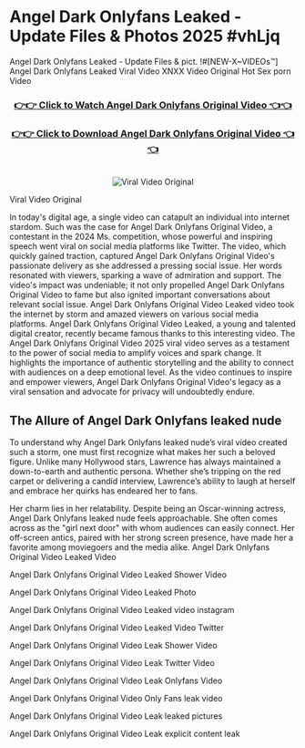 # Angel Dark Onlyfans Leaked - Update Files & Photos 2025 #vhLjq

Angel Dark Onlyfans Leaked - Update Files & pict. !#[NEW-X~VIDEOs™] Angel Dark Onlyfans Leaked Viral Video XNXX Video Original Hot Sex porn Video
<br>
<div align="center">
<h3><a href="https://links2leaks.com?utm_source=angeldark&utm_medium=gitlong" rel="nofollow">👉👉 Click to Watch Angel Dark Onlyfans Original Video 👈👈</a></h3>
<h3><a href="https://links2leaks.com?utm_source=angeldark&utm_medium=gitlong" rel="nofollow">👉👉 Click to Download Angel Dark Onlyfans Original Video 👈👈</a></h3>
<br>
<a href="https://links2leaks.com?utm_source=angeldark&utm_medium=gitlong" rel="nofollow"><img src="https://i.ibb.co/Gkj2r4b/banner.png" alt="Viral Video Original" style="max-width: 100%; display: inline-block;" data-target="animated-image.originalImage"></a>
</div>

Viral Video Original

In today's digital age, a single video can catapult an individual into internet stardom. Such was the case for Angel Dark Onlyfans Original Video, a contestant in the 2024 Ms. competition, whose powerful and inspiring speech went viral on social media platforms like Twitter.
The video, which quickly gained traction, captured Angel Dark Onlyfans Original Video's passionate delivery as she addressed a pressing social issue. Her words resonated with viewers, sparking a wave of admiration and support. The video's impact was undeniable; it not only propelled Angel Dark Onlyfans Original Video to fame but also ignited important conversations about relevant social issue.
Angel Dark Onlyfans Original Video Leaked video took the internet by storm and amazed viewers on various social media platforms. Angel Dark Onlyfans Original Video Leaked, a young and talented digital creator, recently became famous thanks to this interesting video.
The Angel Dark Onlyfans Original Video 2025 viral video serves as a testament to the power of social media to amplify voices and spark change. It highlights the importance of authentic storytelling and the ability to connect with audiences on a deep emotional level. As the video continues to inspire and empower viewers, Angel Dark Onlyfans Original Video's legacy as a viral sensation and advocate for privacy will undoubtedly endure.

<h2>The Allure of Angel Dark Onlyfans leaked nude</h2>


To understand why Angel Dark Onlyfans leaked nude’s viral video created such a storm, one must first recognize what makes her such a beloved figure. Unlike many Hollywood stars, Lawrence has always maintained a down-to-earth and authentic persona. Whether she’s tripping on the red carpet or delivering a candid interview, Lawrence’s ability to laugh at herself and embrace her quirks has endeared her to fans.

Her charm lies in her relatability. Despite being an Oscar-winning actress, Angel Dark Onlyfans leaked nude feels approachable. She often comes across as the "girl next door" with whom audiences can easily connect. Her off-screen antics, paired with her strong screen presence, have made her a favorite among moviegoers and the media alike.
Angel Dark Onlyfans Original Video Leaked Video

Angel Dark Onlyfans Original Video Leaked Shower Video

Angel Dark Onlyfans Original Video Leaked Photo

Angel Dark Onlyfans Original Video Leaked video instagram

Angel Dark Onlyfans Original Video Leaked Video Twitter

Angel Dark Onlyfans Original Video Leak Shower Video

Angel Dark Onlyfans Original Video Leak Twitter Video

Angel Dark Onlyfans Original Video Leak Onlyfans Video

Angel Dark Onlyfans Original Video Only Fans leak video

Angel Dark Onlyfans Original Video Leak leaked pictures

Angel Dark Onlyfans Original Video Leak explicit content leak